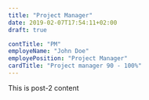 ```yaml
---
title: "Project Manager"
date: 2019-02-07T17:54:11+02:00
draft: true

contTitle: "PM"
employeName: "John Doe"
employePosition: "Project Manager"
cardTitle: "Project manager 90 - 100%"
---
```


This is post-2 content


